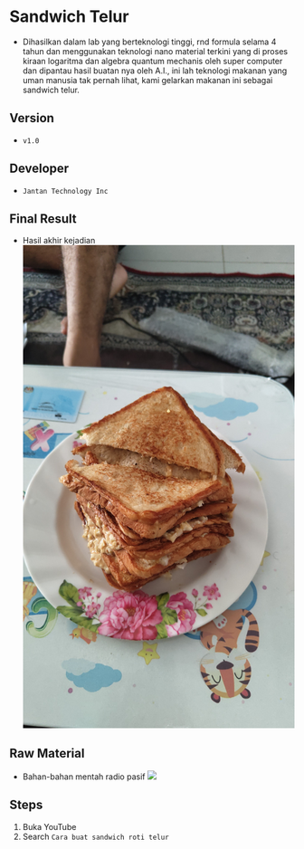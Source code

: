 # Sandwich Telur
-   Dihasilkan dalam lab yang berteknologi tinggi, rnd formula selama 4 tahun dan menggunakan teknologi nano material terkini yang di proses kiraan logaritma dan algebra quantum mechanis oleh super computer dan dipantau hasil buatan nya oleh A.I., ini lah teknologi makanan yang uman manusia tak pernah lihat, kami gelarkan makanan ini sebagai sandwich telur.

## Version
- ```v1.0```

## Developer
- ```Jantan Technology Inc```

## Final Result
- Hasil akhir kejadian
![](./IMG-20250511-WA0000.jpeg)

## Raw Material
- Bahan-bahan mentah radio pasif
![](./IMG_20250511_120757739.jpg)

## Steps
1) Buka YouTube
2) Search ```Cara buat sandwich roti telur```